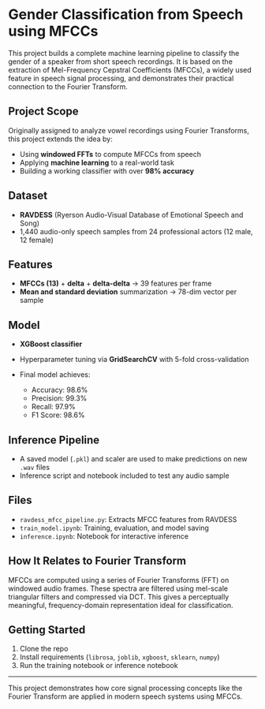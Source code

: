 # Gender Classification from Speech using MFCCs

This project builds a complete machine learning pipeline to classify the gender of a speaker from short speech recordings. It is based on the extraction of Mel-Frequency Cepstral Coefficients (MFCCs), a widely used feature in speech signal processing, and demonstrates their practical connection to the Fourier Transform.

## Project Scope

Originally assigned to analyze vowel recordings using Fourier Transforms, this project extends the idea by:

* Using **windowed FFTs** to compute MFCCs from speech
* Applying **machine learning** to a real-world task
* Building a working classifier with over **98% accuracy**

## Dataset

* **RAVDESS** (Ryerson Audio-Visual Database of Emotional Speech and Song)
* 1,440 audio-only speech samples from 24 professional actors (12 male, 12 female)

## Features

* **MFCCs (13)** + **delta** + **delta-delta** → 39 features per frame
* **Mean and standard deviation** summarization → 78-dim vector per sample

## Model

* **XGBoost classifier**
* Hyperparameter tuning via **GridSearchCV** with 5-fold cross-validation
* Final model achieves:

  * Accuracy: 98.6%
  * Precision: 99.3%
  * Recall: 97.9%
  * F1 Score: 98.6%

## Inference Pipeline

* A saved model (`.pkl`) and scaler are used to make predictions on new `.wav` files
* Inference script and notebook included to test any audio sample

## Files

* `ravdess_mfcc_pipeline.py`: Extracts MFCC features from RAVDESS
* `train_model.ipynb`: Training, evaluation, and model saving
* `inference.ipynb`: Notebook for interactive inference

## How It Relates to Fourier Transform

MFCCs are computed using a series of Fourier Transforms (FFT) on windowed audio frames. These spectra are filtered using mel-scale triangular filters and compressed via DCT. This gives a perceptually meaningful, frequency-domain representation ideal for classification.

## Getting Started

1. Clone the repo
2. Install requirements (`librosa`, `joblib`, `xgboost`, `sklearn`, `numpy`)
3. Run the training notebook or inference notebook

---

This project demonstrates how core signal processing concepts like the Fourier Transform are applied in modern speech systems using MFCCs.
